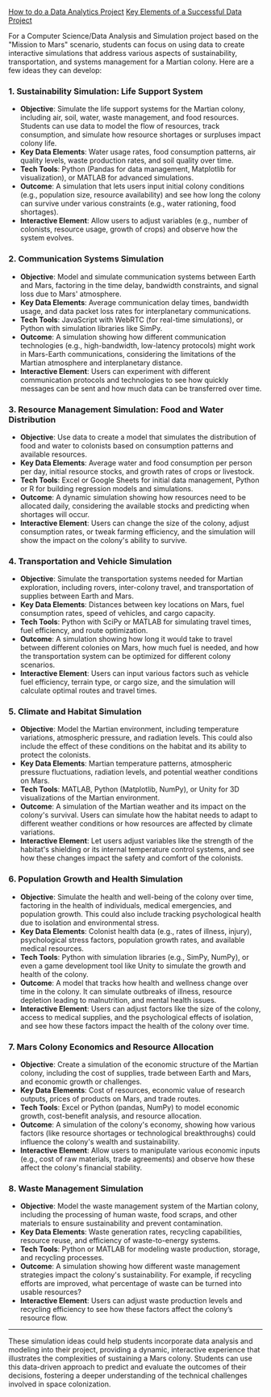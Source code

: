 [How to do a Data Analytics Project](https://medium.com/@data-storyteller/how-to-do-a-data-analytics-project-da710e317e3a)
[Key Elements of a Successful Data Project](https://medium.com/@melisaltinoluk/key-elements-of-a-successful-data-analytics-project-70132d4b2970)

For a Computer Science/Data Analysis and Simulation project based on the "Mission to Mars" scenario, students can focus on using data to create interactive simulations that address various aspects of sustainability, transportation, and systems management for a Martian colony. Here are a few ideas they can develop:

### 1. **Sustainability Simulation: Life Support System**
   - **Objective**: Simulate the life support systems for the Martian colony, including air, soil, water, waste management, and food resources. Students can use data to model the flow of resources, track consumption, and simulate how resource shortages or surpluses impact colony life.
   - **Key Data Elements**: Water usage rates, food consumption patterns, air quality levels, waste production rates, and soil quality over time.
   - **Tech Tools**: Python (Pandas for data management, Matplotlib for visualization), or MATLAB for advanced simulations.
   - **Outcome**: A simulation that lets users input initial colony conditions (e.g., population size, resource availability) and see how long the colony can survive under various constraints (e.g., water rationing, food shortages).
   - **Interactive Element**: Allow users to adjust variables (e.g., number of colonists, resource usage, growth of crops) and observe how the system evolves. 

### 2. **Communication Systems Simulation**
   - **Objective**: Model and simulate communication systems between Earth and Mars, factoring in the time delay, bandwidth constraints, and signal loss due to Mars' atmosphere.
   - **Key Data Elements**: Average communication delay times, bandwidth usage, and data packet loss rates for interplanetary communications.
   - **Tech Tools**: JavaScript with WebRTC (for real-time simulations), or Python with simulation libraries like SimPy.
   - **Outcome**: A simulation showing how different communication technologies (e.g., high-bandwidth, low-latency protocols) might work in Mars-Earth communications, considering the limitations of the Martian atmosphere and interplanetary distance.
   - **Interactive Element**: Users can experiment with different communication protocols and technologies to see how quickly messages can be sent and how much data can be transferred over time.

### 3. **Resource Management Simulation: Food and Water Distribution**
   - **Objective**: Use data to create a model that simulates the distribution of food and water to colonists based on consumption patterns and available resources.
   - **Key Data Elements**: Average water and food consumption per person per day, initial resource stocks, and growth rates of crops or livestock.
   - **Tech Tools**: Excel or Google Sheets for initial data management, Python or R for building regression models and simulations.
   - **Outcome**: A dynamic simulation showing how resources need to be allocated daily, considering the available stocks and predicting when shortages will occur.
   - **Interactive Element**: Users can change the size of the colony, adjust consumption rates, or tweak farming efficiency, and the simulation will show the impact on the colony's ability to survive.

### 4. **Transportation and Vehicle Simulation**
   - **Objective**: Simulate the transportation systems needed for Martian exploration, including rovers, inter-colony travel, and transportation of supplies between Earth and Mars.
   - **Key Data Elements**: Distances between key locations on Mars, fuel consumption rates, speed of vehicles, and cargo capacity.
   - **Tech Tools**: Python with SciPy or MATLAB for simulating travel times, fuel efficiency, and route optimization.
   - **Outcome**: A simulation showing how long it would take to travel between different colonies on Mars, how much fuel is needed, and how the transportation system can be optimized for different colony scenarios.
   - **Interactive Element**: Users can input various factors such as vehicle fuel efficiency, terrain type, or cargo size, and the simulation will calculate optimal routes and travel times.

### 5. **Climate and Habitat Simulation**
   - **Objective**: Model the Martian environment, including temperature variations, atmospheric pressure, and radiation levels. This could also include the effect of these conditions on the habitat and its ability to protect the colonists.
   - **Key Data Elements**: Martian temperature patterns, atmospheric pressure fluctuations, radiation levels, and potential weather conditions on Mars.
   - **Tech Tools**: MATLAB, Python (Matplotlib, NumPy), or Unity for 3D visualizations of the Martian environment.
   - **Outcome**: A simulation of the Martian weather and its impact on the colony's survival. Users can simulate how the habitat needs to adapt to different weather conditions or how resources are affected by climate variations.
   - **Interactive Element**: Let users adjust variables like the strength of the habitat's shielding or its internal temperature control systems, and see how these changes impact the safety and comfort of the colonists.

### 6. **Population Growth and Health Simulation**
   - **Objective**: Simulate the health and well-being of the colony over time, factoring in the health of individuals, medical emergencies, and population growth. This could also include tracking psychological health due to isolation and environmental stress.
   - **Key Data Elements**: Colonist health data (e.g., rates of illness, injury), psychological stress factors, population growth rates, and available medical resources.
   - **Tech Tools**: Python with simulation libraries (e.g., SimPy, NumPy), or even a game development tool like Unity to simulate the growth and health of the colony.
   - **Outcome**: A model that tracks how health and wellness change over time in the colony. It can simulate outbreaks of illness, resource depletion leading to malnutrition, and mental health issues.
   - **Interactive Element**: Users can adjust factors like the size of the colony, access to medical supplies, and the psychological effects of isolation, and see how these factors impact the health of the colony over time.

### 7. **Mars Colony Economics and Resource Allocation**
   - **Objective**: Create a simulation of the economic structure of the Martian colony, including the cost of supplies, trade between Earth and Mars, and economic growth or challenges.
   - **Key Data Elements**: Cost of resources, economic value of research outputs, prices of products on Mars, and trade routes.
   - **Tech Tools**: Excel or Python (pandas, NumPy) to model economic growth, cost-benefit analysis, and resource allocation.
   - **Outcome**: A simulation of the colony's economy, showing how various factors (like resource shortages or technological breakthroughs) could influence the colony's wealth and sustainability.
   - **Interactive Element**: Allow users to manipulate various economic inputs (e.g., cost of raw materials, trade agreements) and observe how these affect the colony's financial stability.

### 8. **Waste Management Simulation**
   - **Objective**: Model the waste management system of the Martian colony, including the processing of human waste, food scraps, and other materials to ensure sustainability and prevent contamination.
   - **Key Data Elements**: Waste generation rates, recycling capabilities, resource reuse, and efficiency of waste-to-energy systems.
   - **Tech Tools**: Python or MATLAB for modeling waste production, storage, and recycling processes.
   - **Outcome**: A simulation showing how different waste management strategies impact the colony's sustainability. For example, if recycling efforts are improved, what percentage of waste can be turned into usable resources?
   - **Interactive Element**: Users can adjust waste production levels and recycling efficiency to see how these factors affect the colony’s resource flow.

---

These simulation ideas could help students incorporate data analysis and modeling into their project, providing a dynamic, interactive experience that illustrates the complexities of sustaining a Mars colony. Students can use this data-driven approach to predict and evaluate the outcomes of their decisions, fostering a deeper understanding of the technical challenges involved in space colonization.
